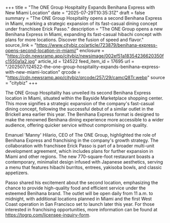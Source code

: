 +++
title = "The ONE Group Hospitality Expands Benihana Express with New Miami Location"
date = "2025-07-29T10:35:31Z"
draft = false
summary = "The ONE Group Hospitality opens a second Benihana Express in Miami, marking a strategic expansion of its fast-casual dining concept under franchisee Erick Passo."
description = "The ONE Group opens a new Benihana Express in Miami, expanding its fast-casual hibachi concept with plans for more locations. Discover the fusion of speed and flavor."
source_link = "https://www.citybiz.co/article/723879/benihana-express-opens-second-location-in-miami/"
enclosure = "https://cdn.newsramp.app/citybiz/newsimage/002ef51a18354236620350fc1550a1a2.jpg"
article_id = 124522
feed_item_id = 17695
url = "/202507/124522-the-one-group-hospitality-expands-benihana-express-with-new-miami-location"
qrcode = "https://cdn.newsramp.app/citybiz/qrcode/257/29/camcQ8Tr.webp"
source = "citybiz"
+++

<p>The ONE Group Hospitality has unveiled its second Benihana Express location in Miami, situated within the Bayside Marketplace shopping center. This move signifies a strategic expansion of the company's fast-casual dining concept, following the successful debut of a similar outlet in the Brickell area earlier this year. The Benihana Express format is designed to make the renowned Benihana dining experience more accessible to a wider audience, offering quicker service without compromising on quality.</p><p>Emanuel 'Manny' Hilario, CEO of The ONE Group, highlighted the role of Benihana Express and franchising in the company's growth strategy. The collaboration with franchisee Erick Passo is part of a broader multi-unit development agreement, which includes plans for further expansion in Miami and other regions. The new 770-square-foot restaurant boasts a contemporary, minimalist design infused with Japanese aesthetics, serving a menu that features hibachi burritos, entrees, yakisoba bowls, and classic appetizers.</p><p>Passo shared his excitement about the second location, emphasizing the chance to provide high-quality food and efficient service under the esteemed Benihana brand. The outlet will be open daily from 11 a.m. to midnight, with additional locations planned in Miami and the first West Coast operation in San Francisco set to launch later this year. For those interested in franchising opportunities, more information can be found at <a href='https://togrp.com/licensee-inquiry-form' rel='nofollow' target='_blank'>https://togrp.com/licensee-inquiry-form</a>.</p>